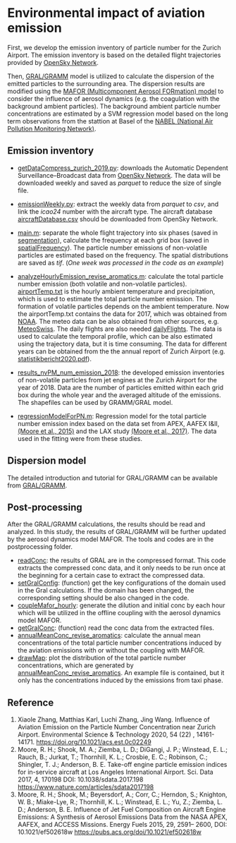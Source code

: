 # Environmental impact of aviation emission
First, we develop the emission inventory of particle number for the Zurich Airport. The emission inventory is based on the detailed flight trajectories provided by [OpenSky Network](https://opensky-network.org/).

Then, [GRAL/GRAMM](https://gral.tugraz.at/) model is utilized to calculate the dispersion of the emitted particles to the surrounding area. The dispersion results are modified using the [MAFOR (Multicomponent Aerosol FORmation) model](https://sourceforge.net/projects/mafor/) to consider the influence of aerosol dynamics (e.g. the coagulation with the background ambient particles). The background ambient particle number concentrations are estimated by a SVM regression model based on the long term observations from the stattion at Basel of the [NABEL (National Air Pollution Monitoring Network)](https://www.bafu.admin.ch/bafu/en/home/topics/air/state/data/national-air-pollution-monitoring-network--nabel-.html).  

## Emission inventory
* [getDataCompress_zurich_2019.py](/emissionInventory/preprocessing/getDataCompress_zurich_2019.py): downloads the Automatic Dependent Surveillance–Broadcast data from [OpenSky Network](https://opensky-network.org/). The data will be downloaded weekly and saved as *parquet* to reduce the size of single file.

* [emissionWeekly.py](/emissionInventory/preprocessing/emissionWeekly.py): extract the weekly data from *parquet* to *csv*, and link the *icao24* number with the aircraft type. The aircraft database [aircraftDatabase.csv](https://opensky-network.org/datasets/metadata/) should be downloaded from OpenSky Network.

* [main.m](/emissionInventory/processing/main.m): separate the whole flight trajectory into six phases (saved in [segmentation](/emissionInventory/processing/segmentation)), calculate the frequency at each grid box (saved in [spatialFrequency](/emissionInventory/processing/spatialFrequency)). The particle number emissions of non-volatile particles are estimated based on the frequency. The spatial distributions are saved as *tif*. (*One week was processed in the code as an example*)

* [analyzeHourlyEmission_revise_aromatics.m](/emissionInventory/processing/analyzeHourlyEmission_revise_aromatics.m): calculate the total particle number emission (both volatile and non-volatile particles). [airportTemp.txt](/emissionInventory/processing/airportTemp.txt) is the hourly ambient temperature and precipitation, which is used to estimate the total particle number emission. The formation of volatile particles depends on the ambient temperature. Now the airportTemp.txt contains the data for 2017, which was obtained from [NOAA](https://www.ncei.noaa.gov/maps/hourly/). The meteo data can be also obtained from other sources, e.g. [MeteoSwiss](https://gate.meteoswiss.ch/idaweb/login.do). The daily flights are also needed [dailyFlights](/emissionInventory/processing/dailyFlights). The data is used to calculate the temporal profile, which can be also estimated using the trajectory data, but it is time consuming. The data for different years can be obtained from the the annual report of Zurich Airport (e.g. [statistikbericht2020.pdf](https://www.flughafen-zuerich.ch/newsroom/download/1083723/statistikbericht2020.pdf)).

* [results_nvPM_num_emission_2018](/emissionInventory/results_nvPM_num_emission_2018/): the developed emission inventories of non-volatile particles from jet engines at the Zurich Airport for the year of 2018. Data are the number of particles emitted within each grid box during the whole year and the averaged altitude of the emissions. The shapefiles can be used by GRAMM/GRAL model.

* [regressionModelForPN.m](/regressionModelforPNEmission/regressionModelForPN.m):  Regression model for the total particle number emission index based on the data set from APEX, AAFEX I&II, [(Moore et al., 2015)](https://pubs.acs.org/doi/10.1021/ef502618w) and the LAX study [(Moore et al., 2017)](https://www.nature.com/articles/sdata2017198). The data used in the fitting were from these studies.

## Dispersion model
The detailed introduction and tutorial for GRAL/GRAMM can be available from [GRAL/GRAMM](https://gral.tugraz.at/).

## Post-processing
After the GRAL/GRAMM calculations, the results should be read and analyzed. In this study, the results of GRAL/GRAMM will be further updated by the aerosol dynamics model MAFOR. The tools and codes are in the postprocessing folder.
* [readConc](/postprocessing/readConc.m): the results of GRAL are in the compressed format. This code extracts the compressed conc data, and it only needs to be run once at the beginning for a certain case to extract the compressed data.
* [setGralConfig](/postprocessing/setGralConfig.m): (function) get the key configurations of the domain used in the Gral calculations. If the domain has been changed, the corresponding setting should be also changed in the code.
* [coupleMafor_hourly](/postprocessing/coupleMafor_hourly.m): generate the dilution and initial conc by each hour which will be utilized in the offline coupling with the aerosol dynamics model MAFOR.
* [getGralConc](/postprocessing/getGralConc.m): (function) read the conc data from the extracted files.
* [annualMeanConc_revise_aromatics](/postprocessing/annualMeanConc_revise_aromatics.m): calculate the annual mean concentrations of the total particle number concentrations induced by the aviation emissions with or without the coupling with MAFOR.
* [drawMap](/postprocessing/plotDist/drawMap.m): plot the distribution of the total particle number concentrations, which are generated by [annualMeanConc_revise_aromatics](/postprocessing/annualMeanConc_revise_aromatics.m). An example file is contained, but it only has the concentrations induced by the emissions from taxi phase. 


## Reference
1. Xiaole Zhang, Matthias Karl, Luchi Zhang, Jing Wang. Influence of Aviation Emission on the Particle Number Concentration near Zurich Airport. Environmental Science & Technology 2020, 54 (22) , 14161-14171. https://doi.org/10.1021/acs.est.0c02249
2. Moore, R. H.; Shook, M. A.; Ziemba, L. D.; DiGangi, J. P.; Winstead, E. L.; Rauch, B.; Jurkat, T.; Thornhill, K. L.; Crosbie, E. C.; Robinson, C.; Shingler, T. J.; Anderson, B. E. Take-off engine particle emission indices for in-service aircraft at Los Angeles International Airport. Sci. Data 2017, 4, 170198  DOI: 10.1038/sdata.2017.198  https://www.nature.com/articles/sdata2017198
3. Moore, R. H.; Shook, M.; Beyersdorf, A.; Corr, C.; Herndon, S.; Knighton, W. B.; Miake-Lye, R.; Thornhill, K. L.; Winstead, E. L.; Yu, Z.; Ziemba, L. D.; Anderson, B. E. Influence of Jet Fuel Composition on Aircraft Engine Emissions: A Synthesis of Aerosol Emissions Data from the NASA APEX, AAFEX, and ACCESS Missions. Energy Fuels 2015, 29, 2591– 2600,  DOI: 10.1021/ef502618w https://pubs.acs.org/doi/10.1021/ef502618w
